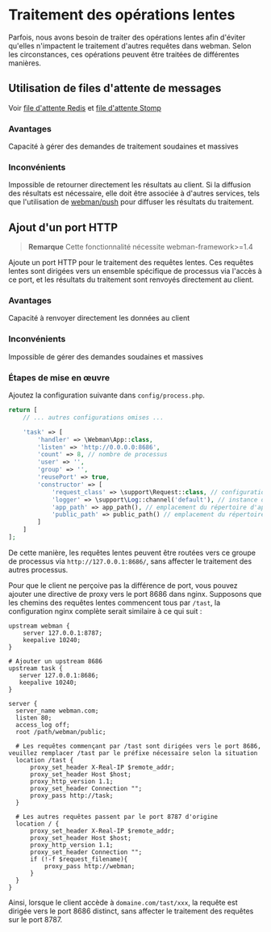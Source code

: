 # Traitement des opérations lentes

Parfois, nous avons besoin de traiter des opérations lentes afin d'éviter qu'elles n'impactent le traitement d'autres requêtes dans webman. Selon les circonstances, ces opérations peuvent être traitées de différentes manières.

## Utilisation de files d'attente de messages
Voir [file d'attente Redis](../queue/redis.md) et [file d'attente Stomp](../queue/stomp.md)

### Avantages
Capacité à gérer des demandes de traitement soudaines et massives

### Inconvénients
Impossible de retourner directement les résultats au client. Si la diffusion des résultats est nécessaire, elle doit être associée à d'autres services, tels que l'utilisation de [webman/push](https://www.workerman.net/plugin/2) pour diffuser les résultats du traitement.

## Ajout d'un port HTTP

> **Remarque**
> Cette fonctionnalité nécessite webman-framework>=1.4

Ajoute un port HTTP pour le traitement des requêtes lentes. Ces requêtes lentes sont dirigées vers un ensemble spécifique de processus via l'accès à ce port, et les résultats du traitement sont renvoyés directement au client.

### Avantages
Capacité à renvoyer directement les données au client

### Inconvénients
Impossible de gérer des demandes soudaines et massives

### Étapes de mise en œuvre
Ajoutez la configuration suivante dans `config/process.php`.
```php
return [
    // ... autres configurations omises ...

    'task' => [
        'handler' => \Webman\App::class,
        'listen' => 'http://0.0.0.0:8686',
        'count' => 8, // nombre de processus
        'user' => '',
        'group' => '',
        'reusePort' => true,
        'constructor' => [
            'request_class' => \support\Request::class, // configuration de la classe de demande
            'logger' => \support\Log::channel('default'), // instance de journal
            'app_path' => app_path(), // emplacement du répertoire d'application
            'public_path' => public_path() // emplacement du répertoire public
        ]
    ]
];
```

De cette manière, les requêtes lentes peuvent être routées vers ce groupe de processus via `http://127.0.0.1:8686/`, sans affecter le traitement des autres processus.

Pour que le client ne perçoive pas la différence de port, vous pouvez ajouter une directive de proxy vers le port 8686 dans nginx. Supposons que les chemins des requêtes lentes commencent tous par `/tast`, la configuration nginx complète serait similaire à ce qui suit :
```nginx
upstream webman {
    server 127.0.0.1:8787;
    keepalive 10240;
}

# Ajouter un upstream 8686
upstream task {
   server 127.0.0.1:8686;
   keepalive 10240;
}

server {
  server_name webman.com;
  listen 80;
  access_log off;
  root /path/webman/public;

  # Les requêtes commençant par /tast sont dirigées vers le port 8686, veuillez remplacer /tast par le préfixe nécessaire selon la situation
  location /tast {
      proxy_set_header X-Real-IP $remote_addr;
      proxy_set_header Host $host;
      proxy_http_version 1.1;
      proxy_set_header Connection "";
      proxy_pass http://task;
  }

  # Les autres requêtes passent par le port 8787 d'origine
  location / {
      proxy_set_header X-Real-IP $remote_addr;
      proxy_set_header Host $host;
      proxy_http_version 1.1;
      proxy_set_header Connection "";
      if (!-f $request_filename){
          proxy_pass http://webman;
      }
  }
}
```

Ainsi, lorsque le client accède à `domaine.com/tast/xxx`, la requête est dirigée vers le port 8686 distinct, sans affecter le traitement des requêtes sur le port 8787.
